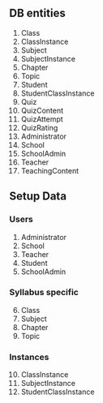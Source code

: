 

## DB entities 

1. Class 
2. ClassInstance
3. Subject 
4. SubjectInstance 
5. Chapter 
6. Topic 
7. Student 
8. StudentClassInstance 
9. Quiz 
10. QuizContent 
11. QuizAttempt 
12. QuizRating 
13. Administrator 
14. School 
15. SchoolAdmin 
16. Teacher 
17. TeachingContent 

## Setup Data
### Users
1. Administrator
2. School
3. Teacher
4. Student
5. SchoolAdmin

### Syllabus specific
6. Class
7. Subject
8. Chapter
9. Topic

### Instances
10. ClassInstance
11. SubjectInstance
12. StudentClassInstance